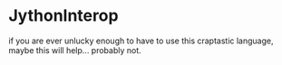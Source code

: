 # JythonInterop
if you are ever unlucky enough to have to use this craptastic language, maybe this will help... probably not.
